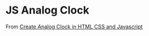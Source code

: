 # JS Analog Clock

From [Create Analog Clock in HTML CSS and Javascript](https://www.youtube.com/watch?list=TLGGktnmbsepmhEyODEyMjAyMw&v=WdMeLpD3eTY)